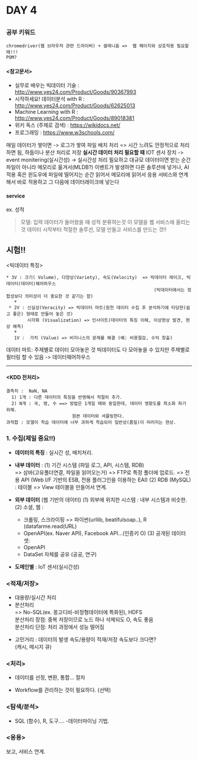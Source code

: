 # DAY 4
## 

### 공부 키워드
```
chromedriver(웹 브라우저 관련 드라이버) + 셀레니움 =>  웹 페이지와 상호작용 필요할 때!!!
POM?
```

#### <참고문서>
* 실무로 배우는 빅데이터 기술 : http://www.yes24.com/Product/Goods/90367993
* 시작하세요! 데이터분석 with R : http://www.yes24.com/Product/Goods/62625013
* Machine Learning with R : http://www.yes24.com/Product/Goods/89018381
* 위키 독스 (주제로 검색) : https://wikidocs.net/
* 프로그래밍 : https://www.w3schools.com/

매일 데이터가 쌓이면 -> 로그가 쌓여 파일 배치 처리 => 시간 느려도 안정적으로 처리하면 됨, 하둡이나 분산 처리로 저장
**실시간 데이터 처리 필요할 때**
IOT 센서 장치 -> event monitering(실시간성) -> 실시간성 처리 필요하고 대규모 데이터이면 받는 순간 파일이 아니라 메모리로 옮겨서(MLDB?) 이벤트가 발생하면 다른 솔루션에 넣거나, AI 적용 혹은 윈도우에 파일에 떨어지는 순간 읽어서 메모리에 읽어서 응용 서비스와 연계해서 바로 적용하고 그 다음에 데이터레이크에 넣는다

#### service
ex. 성적
> 모델: 입력 데이터가 들어왔을 때 성적 분류하는것
> 이 모델을 웹 서비스에 올리는 것
> 데이터 시작부터 적절한 솔루션, 모델 만들고 서비스를 만드는 것!!

## 시험!!
<빅데이터 특징>
```
* 3V : 크기( Volume), 다양상(Variety), 속도(Velocity)  => 빅데이터 레이크, 빅데이터(데이터)웨어하우스  
                                                        (빅데이터에서는 정합성보다 의미성이 더 중요한 것 같기는 함)    
   +  
 * 2V : 신실성(Veracity) => 빅데이터 마트(원천 데이터 수집 후 분석하기에 타당한(쉽고 좋은) 형태로 만들어 놓은 것)   
        시각화 (Visualization) => 인사이트(데이터의 특징 이해, 이상현상 발견, 현상 예측)   
   +   
   1V :  가치 (Value) => 비지니스의 문제를 해결 (예: 비용절감, 수익 창출)  
```
데이터 마트: 주제별로 데이터 모아놓은 것
빅데이터도 다 모아놓을 수 있지만 주제별로 필터링 할 수 있음 -> 데이터웨어하우스

----
#### <KDD 전처리>
```
결측치 :  NaN, NA  
  1) 1개 : 다른 데이터의 특징을 반영해서 적절히 추가.  
  2) N개 : 국, 영, 수 ==> 방법은 1개일 때와 동일한데, 데이터 영향도를 최소화 하기 위해.  
                         원본 데이터와 셔플링한다.  
과적합 : 모델이 학습 데이터에 너무 과하게 학습되어 일반성(품질)이 떠러지는 현상.                         
```

### 1. 수집(제일 중요!!)
 - **데이터의 특징** : 실시간 성, 배치처리.
 - **내부 데이터** : (1) 기간 시스템 (파일 로그, API, 시스템, RDB)  
                               => 삼바(고유폴더연결, 파일을 읽어오는거)
                               => FTP로 특정 폴더에 업로드.
                               => 전용 API (Web I/F 기반의 ESB, 전용 플러그인을 이용하는 EAI)
                     (2) RDB (MySQL) : 테이블
                               => View 테이블을 만들어서 연계.

 - **외부 데이터** (웹 기반의 데이터)
   (1) 외부에 위치한 시스템 : 내부 시스템과 비슷한.
   (2) 소셜, 웹 : 
     - 크롤링, 스크라이핑 => 파이썬(urllib, beatifulsoap..), R (datafarme.read(URL)
     - OpenAPI(ex. Naver API), Facebook API...(인증키 O)
   (3) 공개된 데이터 셋:
     - OpenAPI
     - DataSet 자체를 공유 (공공, 연구)

- **도메인별** : IoT 센서(실시간성)

### <적재/저장>
  - 대용량/실시간 처리  
  - 분산처리  
  => No-SQL(ex. 몽고디비-비정형데이터에 특화된), HDFS  
     분산처리 장점: 중복 저장이므로 노드 하나 삭제되도 O, 속도 좋음  
     분산처리 단점: 처리 과정에서 성능 떨어짐  
* 고민거리 : 데이터의 발생 속도/용량이 적재/저장 속도보다 크다면?  
    (캐시, 메시지 큐)  
    
### <처리>
 - 데이터를 선정, 변환, 통합... 절차
  * Workflow를 관리하는 것이 필요하다. (선택)
  
### <탐색/분석>
- SQL (함수), R, 도구....
-데이터마이닝 기법.

### <응용>
보고, 서비스 연계.

  

  


   
